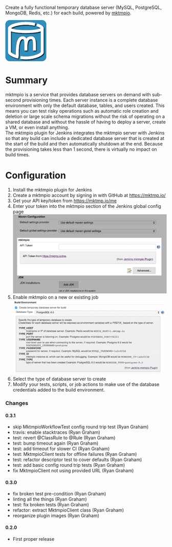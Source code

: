 Create a fully functional temporary database server (MySQL, PostgreSQL,
MongoDB, Redis, etc.) for each build, powered by
[mktmpio](https://mktmp.io/).

![](docs/images/mktmpio-128x128.png)

# Summary

mktmpio is a service that provides database servers on demand with
sub-second provisioning times. Each server instance is a complete
database environment with only the default database, tables, and users
created. This means you can test risky operations such as automatic role
creation and deletion or large scale schema migrations without the risk
of operating on a shared database and without the hassle of having to
deploy a server, create a VM, or even install anything.  
The mktmpio plugin for Jenkins integrates the mktmpio server with
Jenkins so that any build can include a dedicated database server that
is created at the start of the build and then automatically shutdown at
the end. Because the provisioning takes less than 1 second, there is
virtually no impact on build times.

# Configuration

1.  Install the mktmpio plugin for Jenkins
2.  Create a mktmpio account by signing in with GitHub at
    <https://mktmp.io/>
3.  Get your API key/token from <https://mktmp.io/me>
4.  Enter your token into the mktmpio section of the Jenkins global
    config page
    ![](docs/images/mktmpio-global-config.png)
5.  Enable mktmpio on a new or existing job
    ![](docs/images/mktmpio-job-config.png)
6.  Select the type of database server to create
7.  Modify your tests, scripts, or job actions to make use of the
    database credentials added to the build environment.

### Changes

#### 0.3.1

-   skip MktmpioWorkflowTest config round trip test (Ryan Graham)
-   travis: enable stacktraces (Ryan Graham)
-   test: revert @ClassRule to @Rule (Ryan Graham)
-   test: bump timeout again (Ryan Graham)
-   test: add timeout for slower CI (Ryan Graham)
-   test: MktmpioClient tests for offline failures (Ryan Graham)
-   test: refactor descriptor test to cover defaults (Ryan Graham)
-   test: add basic config round trip tests (Ryan Graham)
-   fix MktmpioClient not using provided URL (Ryan Graham)

#### 0.3.0

-   fix broken test pre-condition (Ryan Graham)
-   linting all the things (Ryan Graham)
-   test: fix broken tests (Ryan Graham)
-   refactor: extract MktmpioClient class (Ryan Graham)
-   reorganize plugin images (Ryan Graham)

#### 0.2.0

-   First proper release
